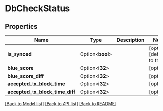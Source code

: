 # DbCheckStatus

## Properties

Name | Type | Description | Notes
------------ | ------------- | ------------- | -------------
**is_synced** | Option<**bool**> |  | [optional][default to true]
**blue_score** | Option<**i32**> |  | [optional]
**blue_score_diff** | Option<**i32**> |  | [optional]
**accepted_tx_block_time** | Option<**i32**> |  | [optional]
**accepted_tx_block_time_diff** | Option<**i32**> |  | [optional]

[[Back to Model list]](../README.md#documentation-for-models) [[Back to API list]](../README.md#documentation-for-api-endpoints) [[Back to README]](../README.md)


